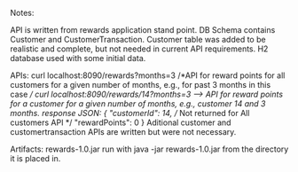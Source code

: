 Notes:
  
API is written from rewards application stand point.
DB Schema contains Customer and CustomerTransaction. Customer table was added to be realistic and complete, but not needed in current API requirements.
H2 database used with some initial data.
	
APIs:
curl localhost:8090/rewards?months=3  /*API for reward points for all customers for a given number of months, e.g., for past 3 months in this case */
curl localhost:8090/rewards/14?months=3 --> API for reward points for a customer for a given number of months, e.g., customer 14 and 3 months.
response JSON:
      {
        "customerId": 14, /* Not returned for All customers API */
        "rewardPoints": 0
       }
Aditional customer and customertransaction APIs are written but were not necessary.
	
Artifacts:
rewards-1.0.jar
run with java -jar rewards-1.0.jar from the directory it is placed in.
